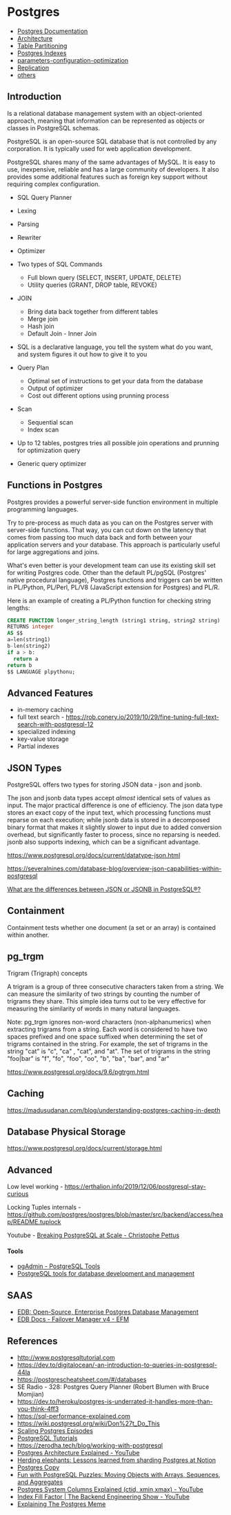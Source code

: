 # Postgres

- [Postgres Documentation](databases/sql-databases/postgres/documentation.md)
- [Architecture](databases/sql-databases/postgres/architecture.md)
- [Table Partitioning](databases/sql-databases/postgres/table-partitioning.md)
- [Postgres Indexes](databases/sql-databases/postgres/indexes.md)
- [parameters-configuration-optimization](databases/sql-databases/postgres/parameters-configuration-optimization.md)
- [Replication](databases/sql-databases/postgres/replication.md)
- [others](databases/sql-databases/postgres/others.md)

## Introduction

Is a relational database management system with an object-oriented approach, meaning that information can be represented as objects or classes in PostgreSQL schemas.

PostgreSQL is an open-source SQL database that is not controlled by any corporation. It is typically used for web application development.

PostgreSQL shares many of the same advantages of MySQL. It is easy to use, inexpensive, reliable and has a large community of developers. It also provides some additional features such as foreign key support without requiring complex configuration.

- SQL Query Planner
- Lexing
- Parsing
- Rewriter
- Optimizer

- Two types of SQL Commands
  - Full blown query (SELECT, INSERT, UPDATE, DELETE)
  - Utility queries (GRANT, DROP table, REVOKE)
- JOIN
  - Bring data back together from different tables
  - Merge join
  - Hash join
  - Default Join - Inner Join
- SQL is a declarative language, you tell the system what do you want, and system figures it out how to give it to you
- Query Plan
  - Optimal set of instructions to get your data from the database
  - Output of optimizer
  - Cost out different options using prunning process
- Scan
  - Sequential scan
  - Index scan
- Up to 12 tables, postgres tries all possible join operations and prunning for optimization query
- Generic query optimizer

## Functions in Postgres

Postgres provides a powerful server-side function environment in multiple programming languages.

Try to pre-process as much data as you can on the Postgres server with server-side functions. That way, you can cut down on the latency that comes from passing too much data back and forth between your application servers and your database. This approach is particularly useful for large aggregations and joins.

What's even better is your development team can use its existing skill set for writing Postgres code. Other than the default PL/pgSQL (Postgres' native procedural language), Postgres functions and triggers can be written in PL/Python, PL/Perl, PL/V8 (JavaScript extension for Postgres) and PL/R.

Here is an example of creating a PL/Python function for checking string lengths:

```sql
CREATE FUNCTION longer_string_length (string1 string, string2 string)
RETURNS integer
AS $$
a=len(string1)
b-len(string2)
if a > b:
  return a
return b
$$ LANGUAGE plpythonu;
```

## Advanced Features

- in-memory caching
- full text search - https://rob.conery.io/2019/10/29/fine-tuning-full-text-search-with-postgresql-12
- specialized indexing
- key-value storage
- Partial indexes

## JSON Types

PostgreSQL offers two types for storing JSON data - json and jsonb.

The json and jsonb data types accept *almost* identical sets of values as input. The major practical difference is one of efficiency. The json data type stores an exact copy of the input text, which processing functions must reparse on each execution; while jsonb data is stored in a decomposed binary format that makes it slightly slower to input due to added conversion overhead, but significantly faster to process, since no reparsing is needed. jsonb also supports indexing, which can be a significant advantage.

https://www.postgresql.org/docs/current/datatype-json.html

https://severalnines.com/database-blog/overview-json-capabilities-within-postgresql

[What are the differences between JSON or JSONB in PostgreSQL®?](https://ftisiot.net/postgresqljson/what-are-the-differences-json-jsonb-postgresql/)

## Containment

Containment tests whether one document (a set or an array) is contained within another.

## pg_trgm

Trigram (Trigraph) concepts

A trigram is a group of three consecutive characters taken from a string. We can measure the similarity of two strings by counting the number of trigrams they share. This simple idea turns out to be very effective for measuring the similarity of words in many natural languages.

Note: pg_trgm ignores non-word characters (non-alphanumerics) when extracting trigrams from a string. Each word is considered to have two spaces prefixed and one space suffixed when determining the set of trigrams contained in the string. For example, the set of trigrams in the string "cat" is "c", "ca" , "cat", and "at". The set of trigrams in the string "foo|bar" is "f", "fo", "foo", "oo", "b", "ba", "bar", and "ar"

https://www.postgresql.org/docs/9.6/pgtrgm.html

## Caching

https://madusudanan.com/blog/understanding-postgres-caching-in-depth

## Database Physical Storage

https://www.postgresql.org/docs/current/storage.html

## Advanced

Low level working - https://erthalion.info/2019/12/06/postgresql-stay-curious

Locking Tuples internals - https://github.com/postgres/postgres/blob/master/src/backend/access/heap/README.tuplock

Youtube - [Breaking PostgreSQL at Scale - Christophe Pettus](https://www.youtube.com/watch?v=XUkTUMZRBE8)

#### Tools

- [pgAdmin - PostgreSQL Tools](https://www.pgadmin.org/)
- [PostgreSQL tools for database development and management](https://www.devart.com/dbforge/postgresql/)

## SAAS

- [EDB: Open-Source, Enterprise Postgres Database Management](https://www.enterprisedb.com/)
- [EDB Docs - Failover Manager v4 - EFM](https://www.enterprisedb.com/docs/efm/latest/)

## References

- http://www.postgresqltutorial.com
- https://dev.to/digitalocean/-an-introduction-to-queries-in-postgresql-44la
- https://postgrescheatsheet.com/#/databases
- SE Radio - 328: Postgres Query Planner (Robert Blumen with Bruce Momjian)
- https://dev.to/heroku/postgres-is-underrated-it-handles-more-than-you-think-4ff3
- https://sql-performance-explained.com
- https://wiki.postgresql.org/wiki/Don%27t_Do_This
- [Scaling Postgres Episodes](https://www.youtube.com/playlist?list=PLdTaEgcmPg9Kl539gyIFtWL0-cqk3m7v9)
- [PostgreSQL Tutorials](https://www.youtube.com/playlist?list=PLdTaEgcmPg9KiTCPWh-K961tiZrvhgfFu)
- https://zerodha.tech/blog/working-with-postgresql
- [Postgres Architecture Explained - YouTube](https://www.youtube.com/watch?v=Q56kljmIN14)
- [Herding elephants: Lessons learned from sharding Postgres at Notion](https://www.notion.so/blog/sharding-postgres-at-notion)
- [Postgres Copy](https://www.postgresql.org/docs/current/sql-copy.html)
- [Fun with PostgreSQL Puzzles: Moving Objects with Arrays, Sequences, and Aggregates](https://www.crunchydata.com/blog/fun-with-postgresql-puzzles-moving-objects-with-arrays-sequences-and-aggregates)
- [Postgres System Columns Explained (ctid, xmin,xmax) - YouTube](https://www.youtube.com/watch?v=AveRgUrC7FM)
- [Index Fill Factor | The Backend Engineering Show - YouTube](https://www.youtube.com/watch?v=qXDhMJCuDEc)
- [Explaining The Postgres Meme](https://www.avestura.dev/blog/explaining-the-postgres-meme)
